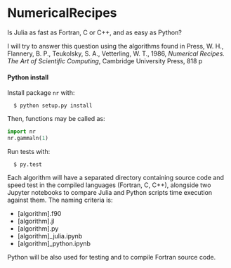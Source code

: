 # NumericalRecipes

Is Julia as fast as Fortran, C or C++, and as easy as Python? 

I will try to answer this question using the algorithms found in Press, W. H., Flannery, B. P., Teukolsky, S. A., Vetterling, W. T., 1986, _Numerical Recipes. The Art of Scientific Computing_, Cambridge University Press, 818 p

#### Python install

Install package `nr` with:

``` console
  $ python setup.py install
```
Then, functions may be called as:

```python
import nr
nr.gammaln(1)
```
Run tests with:

``` console
  $ py.test
```

Each algorithm will have a separated directory containing source code and speed test in the compiled languages (Fortran, C, C++), alongside two Jupyter notebooks to compare Julia and Python scripts time execution against them. The naming criteria is:

- [algorithm].f90
- [algorithm].jl
- [algorithm].py
- [algorithm]_julia.ipynb
- [algorithm]_python.ipynb

Python will be also used for testing and to compile Fortran source code.
